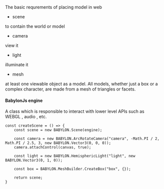 

The basic requrements of placing model in web 

- scene

to contain the world or model

- camera

view it


- light

illuminate it

- mesh

 at least one viewable object as a model. All models, whether just a box or a complex character, are made from a mesh of triangles or facets.


#### BabylonJs engine

A class which is responsible to interact with lower level APIs such as WEBGL , audio , etc.

````
const createScene = () => {
    const scene = new BABYLON.Scene(engine);

    const camera = new BABYLON.ArcRotateCamera("camera", -Math.PI / 2, Math.PI / 2.5, 3, new BABYLON.Vector3(0, 0, 0));
    camera.attachControl(canvas, true);

    const light = new BABYLON.HemisphericLight("light", new BABYLON.Vector3(0, 1, 0));

    const box = BABYLON.MeshBuilder.CreateBox("box", {});

    return scene;
}
````

